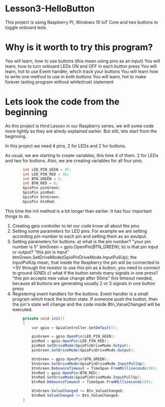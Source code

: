 # Lesson3-HelloButton
This project is using Raspberry PI, Windows 10 IoT Core and two buttons to toggle onboard leds.

# Why is it worth to try this program?
You will learn, how to use buttons (this mean using pins as an input)
You will learn, how to turn onboard LEDs ON and OFF in each button press
You will learn, hot to use Event handler, which track your buttons
You will learn how to write one method to use in both buttons
You will learn, hot to make forever lasting program without while(true) statement

# Lets look the code from the beginning
As this project is third Lesson in our Raspberry series, we will some code more lightly as they are alredy explained earlier.
But still, lets start from the beginning.

In this project we need 4 pins, 2 for LEDs and 2 for buttons.

As usual, we are starting to create variables, this time 4 of them. 2 for LEDs and two for buttons.
Also, we are creating variables for all four pins.
```C#
        int LED_PIN_GEEN = 47;
        int LED_PIN_RED = 35;
        int BTN_GREEN = 5;
        int BTN_RED = 6;
        GpioPin pinGreen;
        GpioPin pinRed;
        GpioPin btnGreen;
        GpioPin btnRed;
```

This time the init method is a bit longer than earlier. It has four important things to do.

1. Creating gpio controller to let our code know all about the pins
2. Setting some parameters for LED pins. For example we are setting according pin-number to each pin and setting them as an aoutput.
3. Setting parameters for buttons:
	a) what is the pin number? "your pin number is 5" btnGreen = gpio.OpenPin(BTN_GREEN);
	b) is that pin input or output? "this pin is input" btnGreen.SetDriveMode(GpioPinDriveMode.InputPullUp);
		the InputPullUp mean, that inside the Raspberry the pin will be connected to +3V through the resistor
		to use this pin as a button, you need to connect to ground (GND)
	c) what if the button sends many signals in one press? "this pin accepts new value change after 50ms"
		this timeout needed, because all buttons are generating usually 2 or 3 signals in one button press
4. Registering event handlers for the buttons.
	Event handler is a small program which track the button state. If someone push the button, then the pin's state will change and the code inside Btn_ValueChanged will be executed.

```C#
        private void init()
        {
            var gpio = GpioController.GetDefault();

            pinGreen = gpio.OpenPin(LED_PIN_GEEN);
            pinRed = gpio.OpenPin(LED_PIN_RED);
            pinRed.SetDriveMode(GpioPinDriveMode.Output);
            pinGreen.SetDriveMode(GpioPinDriveMode.Output);

            btnGreen = gpio.OpenPin(BTN_GREEN);
            btnGreen.SetDriveMode(GpioPinDriveMode.InputPullUp);
            btnGreen.DebounceTimeout = TimeSpan.FromMilliseconds(50);
            btnRed = gpio.OpenPin(BTN_RED);
            btnRed.SetDriveMode(GpioPinDriveMode.InputPullUp);
            btnRed.DebounceTimeout = TimeSpan.FromMilliseconds(50);

            btnGreen.ValueChanged += Btn_ValueChanged;
            btnRed.ValueChanged += Btn_ValueChanged;
        }
```
